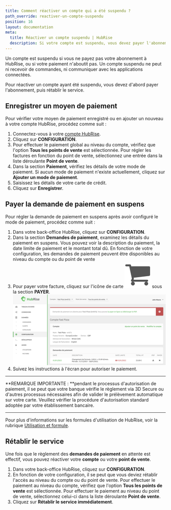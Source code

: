 ```yaml
---
title: Comment réactiver un compte qui a été suspendu ?
path_override: reactiver-un-compte-suspendu
position: 16
layout: documentation
meta:
  title: Réactiver un compte suspendu | HubRise
  description: Si votre compte est suspendu, vous devez payer l'abonnement et rétablir le service pour recevoir à nouveau des commandes. Voir comment faire.
---
```


Un compte est suspendu si vous ne payez pas votre abonnement à HubRise, ou si votre paiement n'aboutit pas. Un compte suspendu ne peut ni recevoir de commandes, ni communiquer avec les applications connectées.

Pour réactiver un compte ayant été suspendu, vous devez d'abord payer l'abonnement, puis rétablir le service.

## Enregistrer un moyen de paiement

Pour vérifier votre moyen de paiement enregistré ou en ajouter un nouveau à votre compte HubRise, procédez comme suit :

1. Connectez-vous à votre [compte HubRise](https://manager.hubrise.com/login).
1. Cliquez sur **CONFIGURATION**.
1. Pour effectuer le paiement global au niveau du compte, vérifiez que l'option **Tous les points de vente** est sélectionnée. Pour régler les factures en fonction du point de vente, sélectionnez une entrée dans la liste déroulante **Point de vente**.
1. Dans la section **Paiement**, vérifiez les détails de votre mode de paiement. Si aucun mode de paiement n'existe actuellement, cliquez sur **Ajouter un mode de paiement**.
1. Saisissez les détails de votre carte de crédit.
1. Cliquez sur **Enregistrer**.

## Payer la demande de paiement en suspens

Pour régler la demande de paiement en suspens après avoir configuré le mode de paiement, procédez comme suit :

1. Dans votre back-office HubRise, cliquez sur **CONFIGURATION**.
2. Dans la section **Demandes de paiement**, examinez les détails du paiement en suspens. Vous pouvez voir la description du paiement, la date limite de paiement et le montant total dû. En fonction de votre configuration, les demandes de paiement peuvent être disponibles au niveau du compte ou du point de vente
3. Pour payer votre facture, cliquez sur l'icône de carte <InlineImage width="17" height="17">![icône de carte](../../images/068-cart-icon.png)</InlineImage> sous la section **PAYER**. ![Réglez votre première facture HubRise en instance de paiement](./images/069-outstanding-payment.png)
4. Suivez les instructions à l'écran pour autoriser le paiement.

---

**REMARQUE IMPORTANTE : **pendant le processus d'autorisation de paiement, il se peut que votre banque vérifie le règlement via 3D Secure ou d'autres processus nécessaires afin de valider le prélèvement automatique sur votre carte. Veuillez vérifier la procédure d'autorisation standard adoptée par votre établissement bancaire.

---

Pour plus d'informations sur les formules d'utilisation de HubRise, voir la rubrique [Utilisation et formule](/docs/usage-plan).

## Rétablir le service

Une fois que le règlement des **demandes de paiement** en attente est effectif, vous pouvez réactiver votre **compte** ou votre **point de vente**.

1. Dans votre back-office HubRise, cliquez sur **CONFIGURATION**.
2. En fonction de votre configuration, il se peut que vous deviez rétablir l'accès au niveau du compte ou du point de vente. Pour effectuer le paiement au niveau du compte, vérifiez que l'option **Tous les points de vente** est sélectionnée. Pour effectuer le paiement au niveau du point de vente, sélectionnez celui-ci dans la liste déroulante **Point de vente**.
3. Cliquez sur **Rétablir le service immédiatement**.
